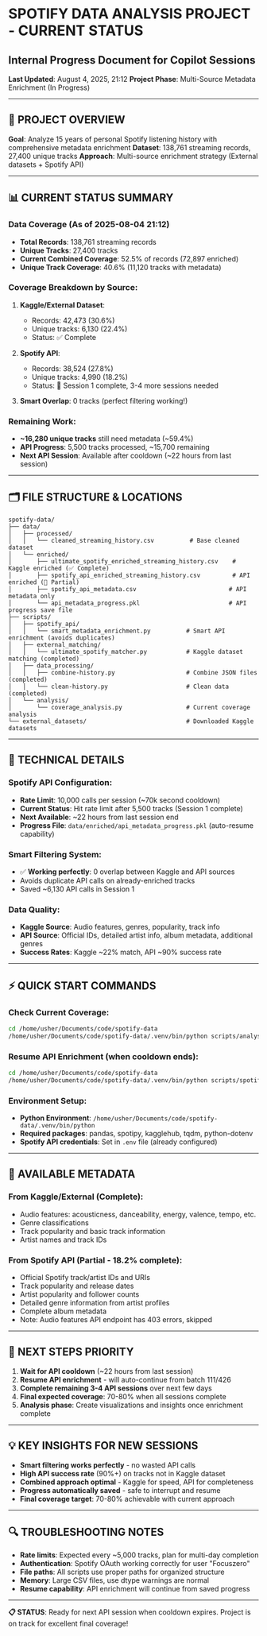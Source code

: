 # SPOTIFY DATA ANALYSIS PROJECT - CURRENT STATUS
## Internal Progress Document for Copilot Sessions

**Last Updated**: August 4, 2025, 21:12
**Project Phase**: Multi-Source Metadata Enrichment (In Progress)

---

## 🎯 PROJECT OVERVIEW

**Goal**: Analyze 15 years of personal Spotify listening history with comprehensive metadata enrichment
**Dataset**: 138,761 streaming records, 27,400 unique tracks
**Approach**: Multi-source enrichment strategy (External datasets + Spotify API)

---

## 📊 CURRENT STATUS SUMMARY

### Data Coverage (As of 2025-08-04 21:12)
- **Total Records**: 138,761 streaming records
- **Unique Tracks**: 27,400 tracks
- **Current Combined Coverage**: 52.5% of records (72,897 enriched)
- **Unique Track Coverage**: 40.6% (11,120 tracks with metadata)

### Coverage Breakdown by Source:
1. **Kaggle/External Dataset**: 
   - Records: 42,473 (30.6%)
   - Unique tracks: 6,130 (22.4%)
   - Status: ✅ Complete

2. **Spotify API**:
   - Records: 38,524 (27.8%) 
   - Unique tracks: 4,990 (18.2%)
   - Status: 🔄 Session 1 complete, 3-4 more sessions needed

3. **Smart Overlap**: 0 tracks (perfect filtering working!)

### Remaining Work:
- **~16,280 unique tracks** still need metadata (~59.4%)
- **API Progress**: 5,500 tracks processed, ~15,700 remaining
- **Next API Session**: Available after cooldown (~22 hours from last session)

---

## 🗂️ FILE STRUCTURE & LOCATIONS

```
spotify-data/
├── data/
│   ├── processed/
│   │   └── cleaned_streaming_history.csv          # Base cleaned dataset
│   └── enriched/
│       ├── ultimate_spotify_enriched_streaming_history.csv    # Kaggle enriched (✅ Complete)
│       ├── spotify_api_enriched_streaming_history.csv         # API enriched (🔄 Partial)
│       ├── spotify_api_metadata.csv                          # API metadata only
│       └── api_metadata_progress.pkl                         # API progress save file
├── scripts/
│   ├── spotify_api/
│   │   └── smart_metadata_enrichment.py          # Smart API enrichment (avoids duplicates)
│   ├── external_matching/
│   │   └── ultimate_spotify_matcher.py           # Kaggle dataset matching (completed)
│   ├── data_processing/
│   │   ├── combine-history.py                    # Combine JSON files (completed)
│   │   └── clean-history.py                      # Clean data (completed)
│   └── analysis/
│       └── coverage_analysis.py                  # Current coverage analysis
└── external_datasets/                            # Downloaded Kaggle datasets
```

---

## 🔧 TECHNICAL DETAILS

### Spotify API Configuration:
- **Rate Limit**: 10,000 calls per session (~70k second cooldown)
- **Current Status**: Hit rate limit after 5,500 tracks (Session 1 complete)
- **Next Available**: ~22 hours from last session end
- **Progress File**: `data/enriched/api_metadata_progress.pkl` (auto-resume capability)

### Smart Filtering System:
- ✅ **Working perfectly**: 0 overlap between Kaggle and API sources
- Avoids duplicate API calls on already-enriched tracks
- Saved ~6,130 API calls in Session 1

### Data Quality:
- **Kaggle Source**: Audio features, genres, popularity, track info
- **API Source**: Official IDs, detailed artist info, album metadata, additional genres
- **Success Rates**: Kaggle ~22% match, API ~90% success rate

---

## ⚡ QUICK START COMMANDS

### Check Current Coverage:
```bash
cd /home/usher/Documents/code/spotify-data
/home/usher/Documents/code/spotify-data/.venv/bin/python scripts/analysis/coverage_analysis.py
```

### Resume API Enrichment (when cooldown ends):
```bash
cd /home/usher/Documents/code/spotify-data
/home/usher/Documents/code/spotify-data/.venv/bin/python scripts/spotify_api/smart_metadata_enrichment.py
```

### Environment Setup:
- **Python Environment**: `/home/usher/Documents/code/spotify-data/.venv/bin/python`
- **Required packages**: pandas, spotipy, kagglehub, tqdm, python-dotenv
- **Spotify API credentials**: Set in `.env` file (already configured)

---

## 🎵 AVAILABLE METADATA

### From Kaggle/External (Complete):
- Audio features: acousticness, danceability, energy, valence, tempo, etc.
- Genre classifications
- Track popularity and basic track information
- Artist names and track IDs

### From Spotify API (Partial - 18.2% complete):
- Official Spotify track/artist IDs and URIs  
- Track popularity and release dates
- Artist popularity and follower counts
- Detailed genre information from artist profiles
- Complete album metadata
- Note: Audio features API endpoint has 403 errors, skipped

---

## 🚀 NEXT STEPS PRIORITY

1. **Wait for API cooldown** (~22 hours from last session)
2. **Resume API enrichment** - will auto-continue from batch 111/426
3. **Complete remaining 3-4 API sessions** over next few days
4. **Final expected coverage**: 70-80% when all sessions complete
5. **Analysis phase**: Create visualizations and insights once enrichment complete

---

## 💡 KEY INSIGHTS FOR NEW SESSIONS

- **Smart filtering works perfectly** - no wasted API calls
- **High API success rate** (90%+) on tracks not in Kaggle dataset
- **Combined approach optimal** - Kaggle for speed, API for completeness
- **Progress automatically saved** - safe to interrupt and resume
- **Final coverage target**: 70-80% achievable with current approach

---

## 🔍 TROUBLESHOOTING NOTES

- **Rate limits**: Expected every ~5,000 tracks, plan for multi-day completion
- **Authentication**: Spotify OAuth working correctly for user "Focuszero"
- **File paths**: All scripts use proper paths for organized structure
- **Memory**: Large CSV files, use dtype warnings are normal
- **Resume capability**: API enrichment will continue from saved progress

---

**📋 STATUS**: Ready for next API session when cooldown expires. Project is on track for excellent final coverage!
